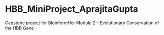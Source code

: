 # HBB_MiniProject_AprajitaGupta
Capstone project for BioinformHer Module 2 – Evolutionary Conservation of the HBB Gene
